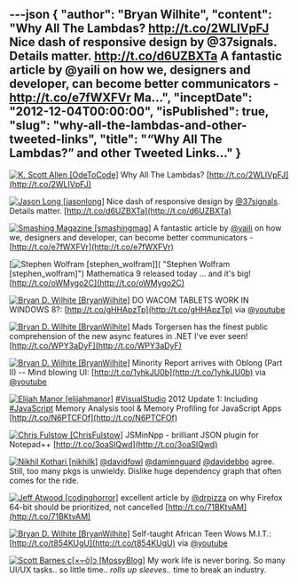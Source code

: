 ---json
{
  "author": "Bryan Wilhite",
  "content": "Why All The Lambdas? http://t.co/2WLIVpFJ   Nice dash of responsive design by @37signals. Details matter. http://t.co/d6UZBXTa   A fantastic article by @yaili on how we, designers and developer, can become better communicators - http://t.co/e7fWXFVr   Ma...",
  "inceptDate": "2012-12-04T00:00:00",
  "isPublished": true,
  "slug": "why-all-the-lambdas-and-other-tweeted-links",
  "title": "“Why All The Lambdas?” and other Tweeted Links…"
}
---

[<img alt="K. Scott Allen [OdeToCode]" src="https://songhay.blob.core.windows.net/shared-social-twitter/OdeToCode.jpeg">](http://odetocode.com/blogs/scott/ "K. Scott Allen [OdeToCode]") <span>Why All The Lambdas? [http://t.co/2WLIVpFJ](http://t.co/2WLIVpFJ)</span>

[<img alt="Jason Long [jasonlong]" src="https://songhay.blob.core.windows.net/shared-social-twitter/jasonlong.jpeg">](http://blackantmedia.com "Jason Long [jasonlong]") <span>Nice dash of responsive design by [@37signals](http://twitter.com/37signals). Details matter. [http://t.co/d6UZBXTa](http://t.co/d6UZBXTa)</span>

[<img alt="Smashing Magazine [smashingmag]" src="https://songhay.blob.core.windows.net/shared-social-twitter/smashingmag.png">](http://www.smashingmagazine.com "Smashing Magazine [smashingmag]") <span>A fantastic article by [@yaili](http://twitter.com/yaili) on how we, designers and developer, can become better communicators - [http://t.co/e7fWXFVr](http://t.co/e7fWXFVr)</span>

[<img alt="Stephen Wolfram [stephen_wolfram]" src="https://songhay.blob.core.windows.net/shared-social-twitter/stephen_wolfram.png">]( "Stephen Wolfram [stephen_wolfram]") <span>Mathematica 9 released today ... and it's big! [http://t.co/oWMygo2C](http://t.co/oWMygo2C)</span>

[<img alt="Bryan D. Wilhite [BryanWilhite]" src="https://songhay.blob.core.windows.net/shared-social-twitter/BryanWilhite.jpeg">](http://songhayblog.azurewebsites.net/ "Bryan D. Wilhite [BryanWilhite]") <span>DO WACOM TABLETS WORK IN WINDOWS 8?: [http://t.co/gHHApzTp](http://t.co/gHHApzTp) via [@youtube](http://twitter.com/youtube)</span>

[<img alt="Bryan D. Wilhite [BryanWilhite]" src="https://songhay.blob.core.windows.net/shared-social-twitter/BryanWilhite.jpeg">](http://songhayblog.azurewebsites.net/ "Bryan D. Wilhite [BryanWilhite]") <span>Mads Torgersen has the finest public comprehension of the new async features in .NET I've ever seen! [http://t.co/WPY3aDyF](http://t.co/WPY3aDyF)</span>

[<img alt="Bryan D. Wilhite [BryanWilhite]" src="https://songhay.blob.core.windows.net/shared-social-twitter/BryanWilhite.jpeg">](http://songhayblog.azurewebsites.net/ "Bryan D. Wilhite [BryanWilhite]") <span>Minority Report arrives with Oblong (Part II) -- Mind blowing UI: [http://t.co/1yhkJU0b](http://t.co/1yhkJU0b) via [@youtube](http://twitter.com/youtube)</span>

[<img alt="Elijah Manor [elijahmanor]" src="https://songhay.blob.core.windows.net/shared-social-twitter/elijahmanor.jpeg">](http://elijahmanor.com "Elijah Manor [elijahmanor]") <span>[#VisualStudio](http://search.twitter.com/search?q=%23VisualStudio) 2012 Update 1: Including [#JavaScript](http://search.twitter.com/search?q=%23JavaScript) Memory Analysis tool &amp; Memory Profiling for JavaScript Apps [http://t.co/N6PTCFOf](http://t.co/N6PTCFOf)</span>

[<img alt="Chris Fulstow [ChrisFulstow]" src="https://songhay.blob.core.windows.net/shared-social-twitter/ChrisFulstow.jpg">](http://chrisfulstow.com "Chris Fulstow [ChrisFulstow]") <span>JSMinNpp - brilliant JSON plugin for Notepad++ [http://t.co/3oaSlQwd](http://t.co/3oaSlQwd)</span>

[<img alt="Nikhil Kothari [nikhilk]" src="https://songhay.blob.core.windows.net/shared-social-twitter/nikhilk.jpg">](http://www.nikhilk.net "Nikhil Kothari [nikhilk]") <span>[@davidfowl](http://twitter.com/davidfowl) [@damienguard](http://twitter.com/damienguard) [@davidebbo](http://twitter.com/davidebbo) agree. Still, too many pkgs is unwieldy. Dislike huge dependency graph that often comes for the ride.</span>

[<img alt="Jeff Atwood [codinghorror]" src="https://songhay.blob.core.windows.net/shared-social-twitter/codinghorror.png">](http://www.codinghorror.com/blog "Jeff Atwood [codinghorror]") <span>excellent article by [@drpizza](http://twitter.com/drpizza) on why Firefox 64-bit should be prioritized, not cancelled [http://t.co/71BKtvAM](http://t.co/71BKtvAM)</span>

[<img alt="Bryan D. Wilhite [BryanWilhite]" src="https://songhay.blob.core.windows.net/shared-social-twitter/BryanWilhite.jpeg">](http://songhayblog.azurewebsites.net/ "Bryan D. Wilhite [BryanWilhite]") <span>Self-taught African Teen Wows M.I.T.: [http://t.co/t854KUgU](http://t.co/t854KUgU) via [@youtube](http://twitter.com/youtube)</span>

[<img alt="Scott Barnes c[×┬õ]כ [MossyBlog]" src="https://songhay.blob.core.windows.net/shared-social-twitter/MossyBlog.png">](http://www.riagenic.com/ "Scott Barnes c[×┬õ]כ [MossyBlog]") <span>My work life is never boring. So many UI/UX tasks.. so little time.. *rolls up sleeves*.. time to break an industry.</span>
